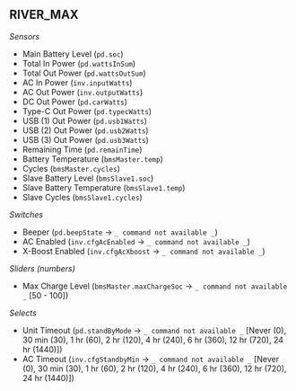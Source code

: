 ## RIVER_MAX

*Sensors*
- Main Battery Level (`pd.soc`)
- Total In Power (`pd.wattsInSum`)
- Total Out Power (`pd.wattsOutSum`)
- AC In Power (`inv.inputWatts`)
- AC Out Power (`inv.outputWatts`)
- DC Out Power (`pd.carWatts`)
- Type-C Out Power (`pd.typecWatts`)
- USB (1) Out Power (`pd.usb1Watts`)
- USB (2) Out Power (`pd.usb2Watts`)
- USB (3) Out Power (`pd.usb3Watts`)
- Remaining Time (`pd.remainTime`)
- Battery Temperature (`bmsMaster.temp`)
- Cycles (`bmsMaster.cycles`)
- Slave Battery Level (`bmsSlave1.soc`)
- Slave Battery Temperature (`bmsSlave1.temp`)
- Slave Cycles (`bmsSlave1.cycles`)

*Switches*
- Beeper (`pd.beepState` -> `_ command not available _`)
- AC Enabled (`inv.cfgAcEnabled` -> `_ command not available _`)
- X-Boost Enabled (`inv.cfgAcXboost` -> `_ command not available _`)

*Sliders (numbers)*
- Max Charge Level (`bmsMaster.maxChargeSoc` -> `_ command not available _` [50 - 100])

*Selects*
- Unit Timeout (`pd.standByMode` -> `_ command not available _` [Never (0), 30 min (30), 1 hr (60), 2 hr (120), 4 hr (240), 6 hr (360), 12 hr (720), 24 hr (1440)])
- AC Timeout (`inv.cfgStandbyMin` -> `_ command not available _` [Never (0), 30 min (30), 1 hr (60), 2 hr (120), 4 hr (240), 6 hr (360), 12 hr (720), 24 hr (1440)])


